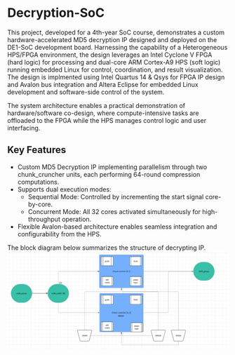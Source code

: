 # Decryption-SoC
This project, developed for a 4th-year SoC course, demonstrates a custom hardware-accelerated MD5 decryption IP designed and deployed on the DE1-SoC development board.
Harnessing the capability of a Heterogeneous HPS/FPGA environment, the design leverages an Intel Cyclone V FPGA (hard logic) for processing and dual-core ARM Cortex-A9 HPS (soft logic) running embedded Linux for control, coordination, and result visualization.
The design is implmented using Intel Quartus 14 & Qsys for FPGA IP design and Avalon bus integration and Altera Eclipse for embedded Linux development and software-side control of the system.

The system architecture enables a practical demonstration of hardware/software co-design, where compute-intensive tasks are offloaded to the FPGA while the HPS manages control logic and user interfacing.

## Key Features 
- Custom MD5 Decryption IP implementing parallelism through two chunk_cruncher units, each performing 64-round compression computations.
- Supports dual execution modes: 
  - Sequential Mode: Controlled by incrementing the start signal core-by-core.
  - Concurrent Mode: All 32 cores activated simultaneously for high-throughput operation.
- Flexible Avalon-based architecture enables seamless integration and configurability from the HPS.

The block diagram below summarizes the structure of decrypting IP.
![Block diagram](block_diagram.png)
